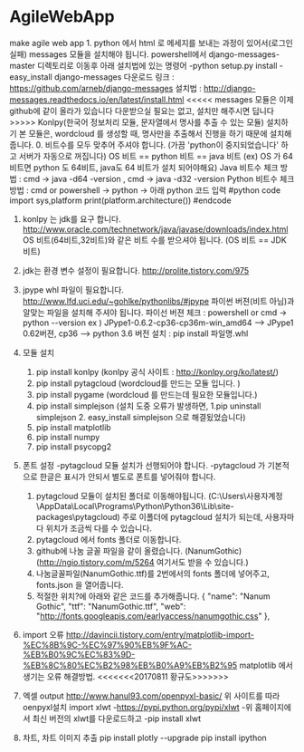 # AgileWebApp
make agile web app
1.
python 에서 html 로 메세지를 보내는 과정이 있어서(로그인 실패) messages 모듈을 설치해야 됩니다.
powershell에서 django-messages-master 디렉토리로 이동후 아래 설치법에 있는 명령어
-python setup.py install
-easy_install django-messages
다운로드 링크 :
https://github.com/arneb/django-messages
설치법 : 
http://django-messages.readthedocs.io/en/latest/install.html
<<<<< messages 모듈은 이제 github에 같이 올라가 있습니다 다운받으실 필요는 없고, 설치만 해주시면 딥니다>>>>>
Konlpy(한국어 정보처리 모듈, 문자열에서 명사를 추출 수 있는 모듈) 설치하기 
본 모듈은, wordcloud 를 생성할 때, 명사만을 추출해서 진행을 하기 때문에 설치해줍니다.
0. 비트수를 모두 맞추어 주셔야 합니다. (가끔 'python이 중지되었습니다' 하고 서버가 자동으로 꺼집니다)
OS 비트 == python 비트 == java 비트 (ex) OS 가 64비트면 python 도 64비트, java도 64 비트가 설치 되어야해요)
Java 비트수 체크 방법 : cmd -> java -d64 -version , cmd -> java -d32 -version 
Python 비트수 체크 방법 : cmd or powershell -> python -> 아래 python 코드 입력
#python code
import sys,platform
print(platform.architecture())
#endcode
1. konlpy 는 jdk를 요구 합니다.
http://www.oracle.com/technetwork/java/javase/downloads/index.html
OS 비트(64비트,32비트)와 같은 비트 수를 받으셔야 됩니다. (OS 비트 == JDK 비트)
2. jdk는 환경 변수 설정이 필요합니다. 
http://prolite.tistory.com/975
3. jpype whl 파일이 필요합니다.
http://www.lfd.uci.edu/~gohlke/pythonlibs/#jpype 
파이썬 버젼(비트 아님)과 알맞는 파일을 설치해 주셔야 됩니다. 
파이선 버젼 체크 : powershell or cmd -> python --version 
ex ) JPype1-0.6.2-cp36-cp36m-win_amd64 --> JPype1 0.62버젼, cp36 --> python 3.6 버전
설치 : pip install 파일명.whl
4. 모듈 설치
    1. pip install konlpy   (konlpy 공식 사이트 : http://konlpy.org/ko/latest/)
    2. pip install pytagcloud (wordcloud를 만드는 모듈 입니다. )
    3. pip install pygame (wordcloud 를 만드는데 필요한 모듈입니다.)
    4. pip install simplejson (설치 도중 오류가 발생하면, 1.pip uninstall simplejson 2. easy_install simplejson 으로 해결됬었습니다)
    5. pip install matplotlib
    6. pip install numpy
    7. pip install psycopg2
5. 폰트 설정
    -pytagcloud 모듈 설치가 선행되어야 합니다. 
    -pytagcloud 가 기본적으로 한글은 표시가 안되서 별도로 폰트를 넣어줘야 합니다.
    1. pytagcloud 모듈이 설치된 폴더로 이동해야됩니다.
     (C:\Users\사용자계정\AppData\Local\Programs\Python\Python36\Lib\site-packages\pytagcloud)
     주로 이폴더에 pytagcloud 설치가 되는데, 사용자마다 위치가 조금씩 다를 수 있습니다.
    2. pytagcloud 에서 fonts 폴더로 이동합니다. 
    3. github에 나눔 글꼴 파일을 같이 올렸습니다. (NanumGothic)
     (http://ngio.tistory.com/m/5264 여기서도 받을 수 있습니다.)
    4. 나눔글꼴파일(NanumGothic.ttf)를 2번에서의 fonts 폴더에 넣어주고, fonts.json 을 열어줍니다.
    5. 적절한 위치?에 아래와 같은 코드를 추가해줍니다.
    {
    "name": "Nanum Gothic",
    "ttf": "NanumGothic.ttf",
    "web": "http://fonts.googleapis.com/earlyaccess/nanumgothic.css"
  	},

6. import 오류 
 http://davincii.tistory.com/entry/matplotlib-import-%EC%8B%9C-%EC%97%90%EB%9F%AC-%EB%B0%9C%EC%83%9D-%EB%8C%80%EC%B2%98%EB%B0%A9%EB%B2%95
 matplotlib 에서 생기는 오류 해결방법.
<<<<<<<20170811 황규도>>>>>>>
7. 엑셀 output
http://www.hanul93.com/openpyxl-basic/
위 사이트를 따라 oenpyxl설치
import xlwt
-https://pypi.python.org/pypi/xlwt 
-위 홈페이지에서 최신 버전의 xlwt를 다운로드하고
-pip install xlwt

8. 차트, 차트 이미지 추출
pip install plotly --upgrade
pip install ipython